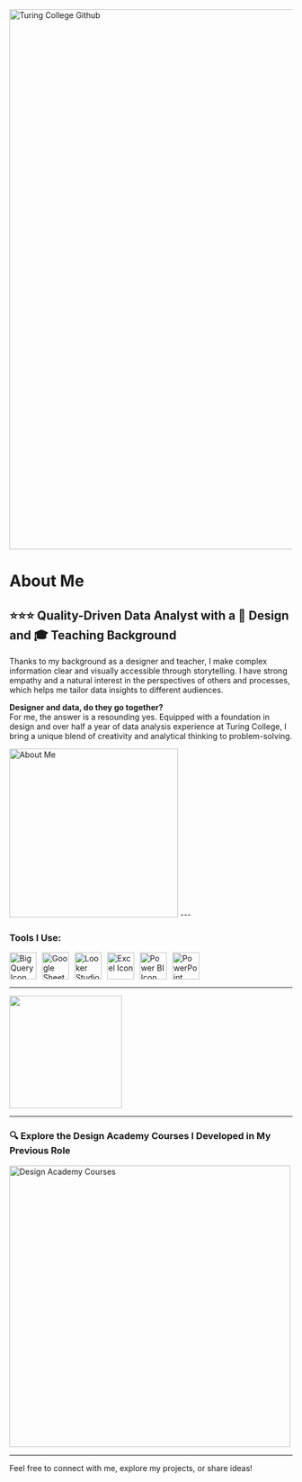 
<img width="960" alt="Turing College Github" src="https://github.com/user-attachments/assets/a4903c9e-e43b-4b7d-9aa0-882555b6a0f7">

# About Me

## ⭐⭐⭐ Quality-Driven Data Analyst with a 🎨 Design and 🎓 Teaching Background

Thanks to my background as a designer and teacher, I make complex information clear and visually accessible through storytelling. 
I have strong empathy and a natural interest in the perspectives of others and processes, which helps me tailor data insights to different audiences.

**Designer and data, do they go together?**  
For me, the answer is a resounding yes.
Equipped with a foundation in design and over half a year of data analysis experience at Turing College, I bring a unique blend of creativity and analytical thinking to problem-solving.

<img src="https://github.com/user-attachments/assets/ea1151d0-4eac-43ac-8fef-a15b2ced19af" alt="About Me" width="300"/>
---

### Tools I Use:
<p style="display: flex; align-items: center;">
    <img src="https://github.com/user-attachments/assets/47bf5a3a-d274-4387-841e-c6dd90d3cda6" alt="Big Query Icon" style="width: 48px; height: 48px; margin-right: 10px;"/>
    <img src="https://img.icons8.com/color/48/000000/google-sheets.png" alt="Google Sheets Icon" style="width: 48px; height: 48px; margin-right: 10px;"/>
    <img src="https://img.icons8.com/color/48/000000/google-data-studio.png" alt="Looker Studio Icon" style="width: 48px; height: 48px; margin-right: 10px;"/>
    <img src="https://img.icons8.com/color/48/000000/microsoft-excel-2019.png" alt="Excel Icon" style="width: 48px; height: 48px; margin-right: 10px;"/>
    <img src="https://img.icons8.com/color/48/000000/power-bi.png" alt="Power BI Icon" style="width: 48px; height: 48px; margin-right: 10px;"/>
    <img src="https://img.icons8.com/color/48/000000/microsoft-powerpoint-2019.png" alt="PowerPoint Icon" style="width: 48px; height: 48px; margin-right: 10px;"/>
</p>

---

<a href="https://www.linkedin.com/in/neeltjeschoenmaker/">
    <img src="https://img.shields.io/badge/Let's_Connect!-LinkedIn-blue" style="width: 200px; height: auto;"/>
</a>

---
### 🔍 Explore the Design Academy Courses I Developed in My Previous Role

<a href="https://www.addesign.academy/stock-mockup-presentations" target="_blank">
    <img src="https://github.com/user-attachments/assets/e75013f6-7614-437a-93de-81b142e91ede" alt="Design Academy Courses" width="500"/>
</a>

---

Feel free to connect with me, explore my projects, or share ideas!


